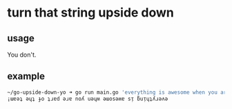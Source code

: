 # turn that string upside down

## usage

You don't.

## example

```bash
~/go-upside-down-yo ➜ go run main.go 'everything is awesome when you are part of the team!'
¡ɯɐǝʇ ǝɥʇ ɟo ʇɹɐd ǝɹɐ noʎ uǝɥʍ ǝɯosǝʍɐ sᴉ ƃuᴉɥʇʎɹǝʌǝ
```
